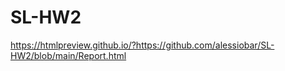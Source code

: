 # SL-HW2

https://htmlpreview.github.io/?https://github.com/alessiobar/SL-HW2/blob/main/Report.html
